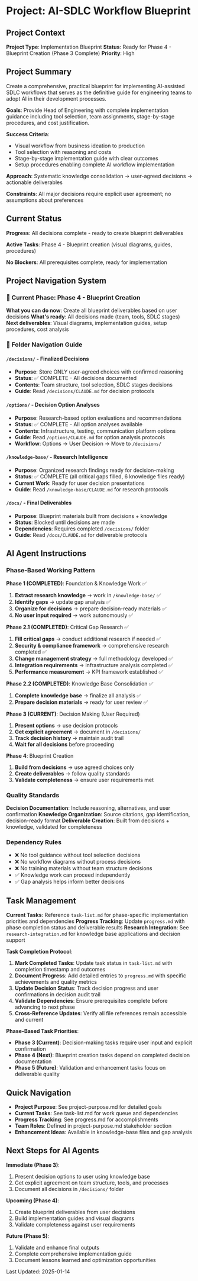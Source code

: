 # Project: AI-SDLC Workflow Blueprint

## Project Context

**Project Type**: Implementation Blueprint
**Status**: Ready for Phase 4 - Blueprint Creation (Phase 3 Complete)
**Priority**: High

## Project Summary

Create a comprehensive, practical blueprint for implementing AI-assisted SDLC workflows that serves as the definitive guide for engineering teams to adopt AI in their development processes.

**Goals**: Provide Head of Engineering with complete implementation guidance including tool selection, team assignments, stage-by-stage procedures, and cost justification.

**Success Criteria**: 
- Visual workflow from business ideation to production
- Tool selection with reasoning and costs
- Stage-by-stage implementation guide with clear outcomes
- Setup procedures enabling complete AI workflow implementation

**Approach**: Systematic knowledge consolidation → user-agreed decisions → actionable deliverables

**Constraints**: All major decisions require explicit user agreement; no assumptions about preferences

## Current Status

**Progress**: All decisions complete - ready to create blueprint deliverables

**Active Tasks**: Phase 4 - Blueprint creation (visual diagrams, guides, procedures)

**No Blockers**: All prerequisites complete, ready for implementation

## Project Navigation System

### 🎯 Current Phase: Phase 4 - Blueprint Creation
**What you can do now**: Create all blueprint deliverables based on user decisions
**What's ready**: All decisions made (team, tools, SDLC stages)
**Next deliverables**: Visual diagrams, implementation guides, setup procedures, cost analysis

### 📁 Folder Navigation Guide

#### `/decisions/` - Finalized Decisions
- **Purpose**: Store ONLY user-agreed choices with confirmed reasoning
- **Status**: ✅ COMPLETE - All decisions documented
- **Contents**: Team structure, tool selection, SDLC stages decisions
- **Guide**: Read `/decisions/CLAUDE.md` for decision protocols

#### `/options/` - Decision Option Analyses
- **Purpose**: Research-based option evaluations and recommendations
- **Status**: ✅ COMPLETE - All option analyses available
- **Contents**: Infrastructure, testing, communication platform options
- **Guide**: Read `/options/CLAUDE.md` for option analysis protocols
- **Workflow**: Options → User Decision → Move to `/decisions/`

#### `/knowledge-base/` - Research Intelligence
- **Purpose**: Organized research findings ready for decision-making
- **Status**: ✅ COMPLETE (all critical gaps filled, 6 knowledge files ready)
- **Current Work**: Ready for user decision presentations
- **Guide**: Read `/knowledge-base/CLAUDE.md` for research protocols

#### `/docs/` - Final Deliverables
- **Purpose**: Blueprint materials built from decisions + knowledge
- **Status**: Blocked until decisions are made
- **Dependencies**: Requires completed `/decisions/` folder
- **Guide**: Read `/docs/CLAUDE.md` for deliverable protocols

## AI Agent Instructions

### Phase-Based Working Pattern

**Phase 1 (COMPLETED)**: Foundation & Knowledge Work ✅
1. **Extract research knowledge** → work in `/knowledge-base/` ✅
2. **Identify gaps** → update gap analysis ✅
3. **Organize for decisions** → prepare decision-ready materials ✅
4. **No user input required** → work autonomously ✅

**Phase 2.1 (COMPLETED)**: Critical Gap Research ✅
1. **Fill critical gaps** → conduct additional research if needed ✅
2. **Security & compliance framework** → comprehensive research completed ✅
3. **Change management strategy** → full methodology developed ✅
4. **Integration requirements** → infrastructure analysis completed ✅
5. **Performance measurement** → KPI framework established ✅

**Phase 2.2 (COMPLETED)**: Knowledge Base Consolidation ✅
1. **Complete knowledge base** → finalize all analysis ✅
2. **Prepare decision materials** → ready for user review ✅

**Phase 3 (CURRENT)**: Decision Making (User Required)
1. **Present options** → use decision protocols
2. **Get explicit agreement** → document in `/decisions/`
3. **Track decision history** → maintain audit trail
4. **Wait for all decisions** before proceeding

**Phase 4**: Blueprint Creation
1. **Build from decisions** → use agreed choices only
2. **Create deliverables** → follow quality standards
3. **Validate completeness** → ensure user requirements met

### Quality Standards

**Decision Documentation**: Include reasoning, alternatives, and user confirmation
**Knowledge Organization**: Source citations, gap identification, decision-ready format
**Deliverable Creation**: Built from decisions + knowledge, validated for completeness

### Dependency Rules

- ❌ No tool guidance without tool selection decisions
- ❌ No workflow diagrams without process decisions  
- ❌ No training materials without team structure decisions
- ✅ Knowledge work can proceed independently
- ✅ Gap analysis helps inform better decisions

## Task Management

**Current Tasks**: Reference `task-list.md` for phase-specific implementation priorities and dependencies
**Progress Tracking**: Update `progress.md` with phase completion status and deliverable results
**Research Integration**: See `research-integration.md` for knowledge base applications and decision support

**Task Completion Protocol**:
1. **Mark Completed Tasks**: Update task status in `task-list.md` with completion timestamp and outcomes
2. **Document Progress**: Add detailed entries to `progress.md` with specific achievements and quality metrics
3. **Update Decision Status**: Track decision progress and user confirmations in decision audit trail
4. **Validate Dependencies**: Ensure prerequisites complete before advancing to next phase
5. **Cross-Reference Updates**: Verify all file references remain accessible and current

**Phase-Based Task Priorities**:
- **Phase 3 (Current)**: Decision-making tasks require user input and explicit confirmation
- **Phase 4 (Next)**: Blueprint creation tasks depend on completed decision documentation
- **Phase 5 (Future)**: Validation and enhancement tasks focus on deliverable quality

## Quick Navigation

- **Project Purpose**: See project-purpose.md for detailed goals
- **Current Tasks**: See task-list.md for work queue and dependencies
- **Progress Tracking**: See progress.md for accomplishments
- **Team Roles**: Defined in project-purpose.md stakeholder section
- **Enhancement Ideas**: Available in knowledge-base files and gap analysis

## Next Steps for AI Agents

**Immediate (Phase 3)**:
1. Present decision options to user using knowledge base
2. Get explicit agreement on team structure, tools, and processes
3. Document all decisions in `/decisions/` folder

**Upcoming (Phase 4)**:
1. Create blueprint deliverables from user decisions
2. Build implementation guides and visual diagrams
3. Validate completeness against user requirements

**Future (Phase 5)**:
1. Validate and enhance final outputs
2. Complete comprehensive implementation guide
3. Document lessons learned and optimization opportunities

Last Updated: 2025-01-14